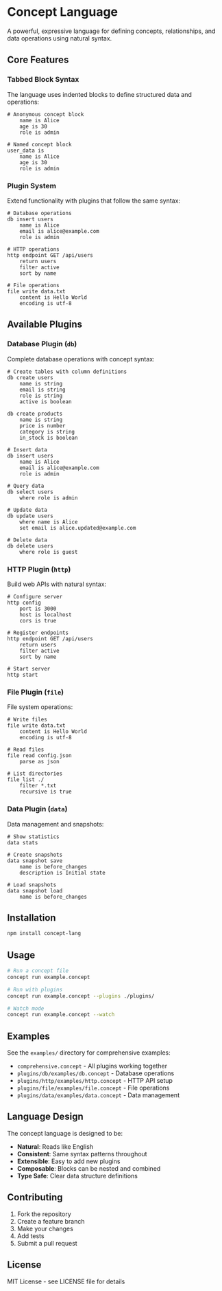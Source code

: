 # Concept Language

A powerful, expressive language for defining concepts, relationships, and data operations using natural syntax.

## Core Features

### Tabbed Block Syntax

The language uses indented blocks to define structured data and operations:

```concept
# Anonymous concept block
    name is Alice
    age is 30
    role is admin

# Named concept block
user_data is
    name is Alice
    age is 30
    role is admin
```

### Plugin System

Extend functionality with plugins that follow the same syntax:

```concept
# Database operations
db insert users
    name is Alice
    email is alice@example.com
    role is admin

# HTTP operations
http endpoint GET /api/users
    return users
    filter active
    sort by name

# File operations
file write data.txt
    content is Hello World
    encoding is utf-8
```

## Available Plugins

### Database Plugin (`db`)

Complete database operations with concept syntax:

```concept
# Create tables with column definitions
db create users
    name is string
    email is string
    role is string
    active is boolean

db create products
    name is string
    price is number
    category is string
    in_stock is boolean

# Insert data
db insert users
    name is Alice
    email is alice@example.com
    role is admin

# Query data
db select users
    where role is admin

# Update data
db update users
    where name is Alice
    set email is alice.updated@example.com

# Delete data
db delete users
    where role is guest
```

### HTTP Plugin (`http`)

Build web APIs with natural syntax:

```concept
# Configure server
http config
    port is 3000
    host is localhost
    cors is true

# Register endpoints
http endpoint GET /api/users
    return users
    filter active
    sort by name

# Start server
http start
```

### File Plugin (`file`)

File system operations:

```concept
# Write files
file write data.txt
    content is Hello World
    encoding is utf-8

# Read files
file read config.json
    parse as json

# List directories
file list ./
    filter *.txt
    recursive is true
```

### Data Plugin (`data`)

Data management and snapshots:

```concept
# Show statistics
data stats

# Create snapshots
data snapshot save
    name is before_changes
    description is Initial state

# Load snapshots
data snapshot load
    name is before_changes
```

## Installation

```bash
npm install concept-lang
```

## Usage

```bash
# Run a concept file
concept run example.concept

# Run with plugins
concept run example.concept --plugins ./plugins/

# Watch mode
concept run example.concept --watch
```

## Examples

See the `examples/` directory for comprehensive examples:

- `comprehensive.concept` - All plugins working together
- `plugins/db/examples/db.concept` - Database operations
- `plugins/http/examples/http.concept` - HTTP API setup
- `plugins/file/examples/file.concept` - File operations
- `plugins/data/examples/data.concept` - Data management

## Language Design

The concept language is designed to be:

- **Natural**: Reads like English
- **Consistent**: Same syntax patterns throughout
- **Extensible**: Easy to add new plugins
- **Composable**: Blocks can be nested and combined
- **Type Safe**: Clear data structure definitions

## Contributing

1. Fork the repository
2. Create a feature branch
3. Make your changes
4. Add tests
5. Submit a pull request

## License

MIT License - see LICENSE file for details
